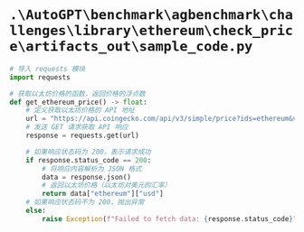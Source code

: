 # `.\AutoGPT\benchmark\agbenchmark\challenges\library\ethereum\check_price\artifacts_out\sample_code.py`

```py
# 导入 requests 模块
import requests

# 获取以太坊价格的函数，返回价格的浮点数
def get_ethereum_price() -> float:
    # 定义获取以太坊价格的 API 地址
    url = "https://api.coingecko.com/api/v3/simple/price?ids=ethereum&vs_currencies=usd"
    # 发送 GET 请求获取 API 响应
    response = requests.get(url)

    # 如果响应状态码为 200，表示请求成功
    if response.status_code == 200:
        # 将响应内容解析为 JSON 格式
        data = response.json()
        # 返回以太坊价格（以太坊对美元的汇率）
        return data["ethereum"]["usd"]
    # 如果响应状态码不为 200，抛出异常
    else:
        raise Exception(f"Failed to fetch data: {response.status_code}")
```